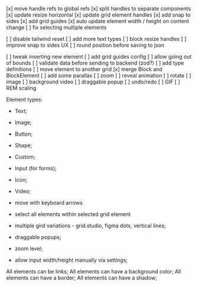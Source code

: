 [x] move handle refs to global refs
[x] split handles to separate components
[x] update resize horizontal
[x] update grid element handles
[x] add snap to sides
[x] add grid guides
[x] auto update element width / height on content change
[ ] fix selecting multiple elements

[ ] disable tailwind reset
[ ] add more text types
[ ] block resize handles
[ ] improve snap to sides UX
[ ] round position before saving to json

[ ] tweak inserting new element
[ ] add grid guides config
[ ] allow going out of bounds
[ ] validate data before sending to backend (zod?)
[ ] add type definitions
[ ] move element to another grid
[x] merge Block and BlockElement
[ ] add some parallax
[ ] zoom
[ ] reveal animation
[ ] rotate
[ ] image
[ ] background video
[ ] draggable popup
[ ] undo/redo
[ ] GIF
[ ] REM scaling

Element types:
- Text;
- Image;
- Button;
- Shape;
- Custom;

- Input (for forms);
- Icon;
- Video;


- move with keyboard arrows
- select all elements within selected grid element
- multiple gird variations - grid.studio, figma dots, vertical lines;
- draggable popups;
- zoom level;
- allow input width/height manually via settings;

All elements can be links;
All elements can have a background color;
All elements can have a border;
All elements can have a shadow;